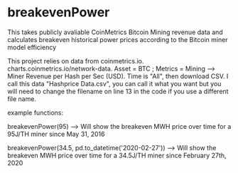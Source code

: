 # breakevenPower
This takes publicly avaliable CoinMetrics Bitcoin Mining revenue data and calculates breakeven historical power prices according to the Bitcoin miner model efficiency

This project relies on data from coinmetrics.io. charts.coinmetrics.io/network-data. Asset = BTC ; Metrics = Mining --> Miner Revenue per Hash per Sec (USD). Time is "All", then download CSV. I call this data "Hashprice Data.csv", you can call it what you want but you will need to change the filename on line 13 in the code if you use a different file name.

example functions:

breakevenPower(95) --> Will show the breakeven MWH price over time for a 95J/TH miner since May 31, 2016

breakevenPower(34.5, pd.to_datetime('2020-02-27')) --> Will show the breakeven MWH price over time for a 34.5J/TH miner since February 27th, 2020
